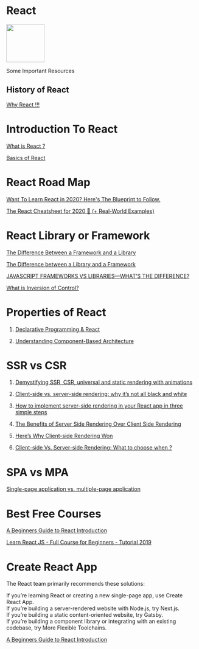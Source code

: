 # React 
<img src="https://amanguptaofficial.netlify.app/images/download.svg" width="100" height="100"/> 

Some Important Resources

## History of React
<a href="https://www.simform.com/why-use-react/" target="_blank">Why React !!!</a>

# Introduction To React

<a href="https://reactjs.org/tutorial/tutorial.html#what-is-react" target="_blank">What is React ?</a>

<a href="https://www.freecodecamp.org/news/everything-you-need-to-know-about-react-eaedf53238c4/" target="_blank">Basics of React</a>
# React Road Map

<a href="https://dev.to/reedbarger/want-to-learn-react-in-2020-here-s-the-blueprint-to-follow-2jdd" target="_blank">Want To Learn React in 2020? Here's The Blueprint to Follow.</a>


<a href="https://dev.to/reedbarger/the-react-cheatsheet-for-2020-real-world-examples-4hgg" target="_blank">The React Cheatsheet for 2020 📄‬ (+ Real-World Examples)</a>

# React Library or Framework

<a href="https://www.freecodecamp.org/news/the-difference-between-a-framework-and-a-library-bd133054023f/" target="_blank">The Difference Between a Framework and a Library
</a>

<a href="https://dev.to/temmietope/the-difference-between-a-library-and-a-framework-4jcl" target="_blank">The Difference between a Library and a Framework
</a>


<a href="https://skillcrush.com/blog/javascript-frameworks-vs-libraries/" target="_blank">JAVASCRIPT FRAMEWORKS VS LIBRARIES—WHAT’S THE DIFFERENCE?</a>


<a href="https://stackoverflow.com/questions/3058/what-is-inversion-ofcontrol#:~:text=the%20first%20part.-,What%20is%20it%3F,instance%20creating%20instances%20of%20dependencies." target="_blank">What is Inversion of Control?
</a>

# Properties of React
1. <a href="https://dev.to/itsjzt/declarative-programming--react-3bh2#:~:text=In%20react%2C%20You%20make%20interactive,the%20DOM%20according%20to%20it.&text=When%20you%20click%20the%20button,when%20we%20change%20the%20state." target="_blank"> Declarative Programming & React</a>

2. <a href="https://medium.com/@dan.shapiro1210/understanding-component-based-architecture-3ff48ec0c238" target="_blank">Understanding Component-Based Architecture</a>
 




# SSR vs CSR
1. <a href="https://dev.to/kefranabg/demystifying-ssr-csr-universal-and-static-rendering-with-animations-m7d" target="_blank">Demystifying SSR, CSR, universal and static rendering with animations</a>


2. <a href="https://www.freecodecamp.org/news/what-exactly-is-client-side-rendering-and-hows-it-different-from-server-side-rendering-bd5c786b340d/" target="_blank">Client-side vs. server-side rendering: why it’s not all black and white</a>

3. <a href="https://www.freecodecamp.org/news/server-side-rendering-your-react-app-in-three-simple-steps-7a82b95db82e/" target="_blank">How to implement server-side rendering in your React app in three simple steps</a>

4. <a href="https://medium.com/walmartglobaltech/the-benefits-of-server-side-rendering-over-client-side-rendering-5d07ff2cefe8#:~:text=Here%20is%20a%20very%20simple,with%20links%20to%20your%20javascript." target="_blank">The Benefits of Server Side Rendering Over Client Side Rendering</a>

5. <a href="https://www.freecodecamp.org/news/heres-why-client-side-rendering-won-46a349fadb52/#:~:text=Client%2Dside%20rendering%20supports%20lazy,without%20performing%20a%20full%20postback." target="_blank">Here’s Why Client-side Rendering Won</a>


6. <a href="https://www.solutelabs.com/blog/client-side-vs-server-side-rendering-what-to-choose-when#:~:text=So%2C%20CSR%20works%20better%20for%20web%20applications%20compared%20to%20SSR.&text=Moreover%2C%20SSR%20also%20ensures%20the,for%20websites%20compared%20to%20CSR." target="_blank">Client-side Vs. Server-side Rendering: What to choose when ?</a>

# SPA vs MPA

<a href="https://medium.com/@NeotericEU/single-page-application-vs-multiple-page-application-2591588efe58" target="_blank">Single-page application vs. multiple-page application</a>

# Best Free Courses
<a href="https://egghead.io/lessons/react-a-beginners-guide-to-react-introduction" target="_blank">A Beginners Guide to React Introduction
</a>

<a href="https://www.youtube.com/watch?v=DLX62G4lc44&t=573s" target="_blank">Learn React JS - Full Course for Beginners - Tutorial 2019
</a>

# Create React App

The React team primarily recommends these solutions:

If you’re learning React or creating a new single-page app, use Create React App. <br>
If you’re building a server-rendered website with Node.js, try Next.js.<br>
If you’re building a static content-oriented website, try Gatsby.<br>
If you’re building a component library or integrating with an existing codebase, try More Flexible Toolchains.<br>

<a href="https://github.com/facebook/create-react-app" target="_blank">A Beginners Guide to React Introduction
</a>

